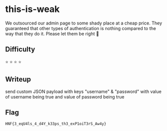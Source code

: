 # this-is-weak

We outsourced our admin page to some shady place at a cheap price. They guaranteed that other types of authentication
is nothing compared to the way that they do it. Please let them be right 🤞

## Difficulty

⭐️️️️️️️️️ ⭐️ ⭐️️️️ ️️⭐️

## Writeup

send custom JSON payload with keys "username" & "password" with value of username being true and value of password being true

## Flag

`HNF{3_eqU4ls_4_d4Y_k33ps_th3_exP1oiT3rS_Aw4y}`
